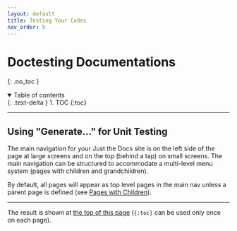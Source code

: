 ```yaml
---
layout: default
title: Testing Your Codes
nav_order: 5
---
```


# Doctesting Documentations
{: .no_toc }

<details open markdown="block">
  <summary>
    Table of contents
  </summary>
  {: .text-delta }
1. TOC
{:toc}
</details>

---

## Using "Generate..." for Unit Testing

The main navigation for your Just the Docs site is on the left side of the page at large screens and on the top (behind a tap) on small screens. The main navigation can be structured to accommodate a multi-level menu system (pages with children and grandchildren).

By default, all pages will appear as top level pages in the main nav unless a parent page is defined (see [Pages with Children](#pages-with-children)).

---



The result is shown at [the top of this page](#navigation-structure) (`{:toc}` can be used only once on each page).
